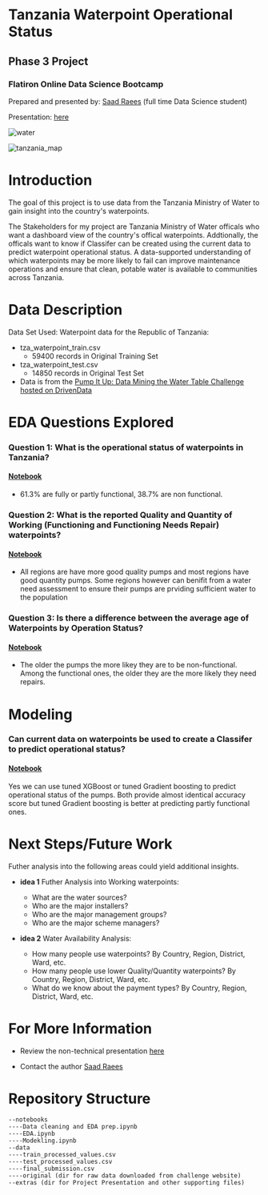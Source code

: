 # Tanzania Waterpoint Operational Status

## Phase 3 Project
### Flatiron Online Data Science Bootcamp

Prepared and presented by: [Saad Raees](https://www.linkedin.com/in/saad-raees-19b1231a9/) (full time Data Science student)

Presentation: [here](https://docs.google.com/presentation/d/15tefq3OIQ0aiemq4IUCQiW8P1u8KvS9LVE3gPtKSVGA/edit#slide=id.gbdda438371_0_863)



![water](images/pexels-photo-2837863.jpeg)

![tanzania_map](images/tanzania-map.gif)


# Introduction

The goal of this project is to use data from the Tanzania Ministry of Water to gain insight into the country's waterpoints.   

The Stakeholders for my project are Tanzania Ministry of Water officals who want a dashboard view of the country's offical waterpoints. Addtionally, the officals want to know if Classifer can be created using the current data to predict waterpoint operational status. A data-supported understanding of which waterpoints may be more likely to fail can improve maintenance operations and ensure that clean, potable water is available to communities across Tanzania.


# Data Description

Data Set Used: Waterpoint data for the Republic of Tanzania:
* tza_waterpoint_train.csv
    * 59400 records in Original Training Set
* tza_waterpoint_test.csv
    * 14850 records in Original Test Set
* Data is from the [Pump It Up: Data Mining the Water Table Challenge hosted on DrivenData](https://www.drivendata.org/competitions/7/pump-it-up-data-mining-the-water-table/page/23/)


# EDA Questions Explored
### Question 1: What is the operational status of waterpoints in Tanzania?
#### [Notebook](./Phase_3_project_Saad/EDA.ipynb)

-  61.3% are fully or partly functional, 38.7% are non functional.

### Question 2: What is the reported Quality and Quantity of Working (Functioning and Functioning Needs Repair) waterpoints?
#### [Notebook](./Phase_3_project_Saad/EDA.ipynb)

-   All regions are have more good quality pumps and most regions have good quantity pumps. Some regions however can benifit from a water need assessment to ensure their pumps are prviding sufficient water to the population


### Question 3: Is there a difference between the average age of Waterpoints by Operation Status?
#### [Notebook](./notebooks/EDA.ipynb)

-   The older the pumps the more likey they are to be non-functional. Among the functional ones, the older they are the more likely they need repairs.



# Modeling
### Can current data on waterpoints be used to create a Classifer to predict operational status?
#### [Notebook](./Phase_3_project_Saad/Modelling.ipynb)

Yes we can use tuned XGBoost or tuned Gradient boosting to predict operational status of the pumps. Both provide almost identical accuracy score but tuned Gradient boosting is better at predicting partly functional ones.



# Next Steps/Future Work

Futher analysis into the following areas could yield additional insights.

* __idea 1__  Futher Analysis into Working waterpoints:
    * What are the water sources? 
    * Who are the major installers?
    * Who are the major management groups?
    * Who are the major scheme managers?

* __idea 2__  Water Availability Analysis:
    * How many people use waterpoints? By Country, Region, District, Ward, etc. 
    * How many people use lower Quality/Quantity waterpoints? By Country, Region, District, Ward, etc. 
    * What do we know about the payment types? By Country, Region, District, Ward, etc.


# For More Information
* Review the non-technical presentation [here](https://docs.google.com/presentation/d/15tefq3OIQ0aiemq4IUCQiW8P1u8KvS9LVE3gPtKSVGA/edit#slide=id.gbdda438371_0_863)


* Contact the author [Saad Raees](https://www.linkedin.com/in/saad-raees-19b1231a9/)


# Repository Structure
```
--notebooks
----Data cleaning and EDA prep.ipynb
----EDA.ipynb
----Modekling.ipynb
--data
----train_processed_values.csv
----test_processed_values.csv
----final_submission.csv
----original (dir for raw data downloaded from challenge website)
--extras (dir for Project Presentation and other supporting files)
```
